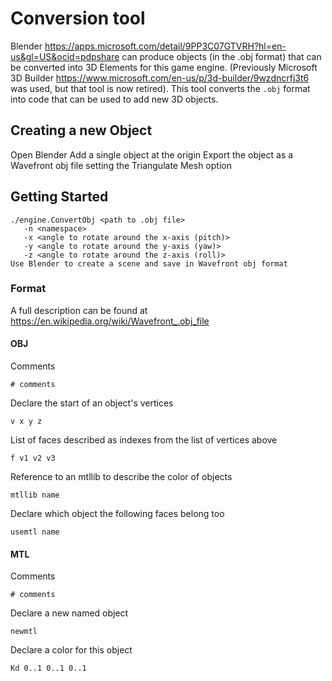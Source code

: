 # Conversion tool

Blender https://apps.microsoft.com/detail/9PP3C07GTVRH?hl=en-us&gl=US&ocid=pdpshare can produce objects (in the .obj format) that can be converted into 3D Elements for this game engine.  (Previously Microsoft 3D Builder https://www.microsoft.com/en-us/p/3d-builder/9wzdncrfj3t6 was used, but that tool is now retired).  This tool converts the `.obj` format into code that can be used to add new 3D objects.

## Creating a new Object

Open Blender
Add a single object at the origin
Export the object as a Wavefront obj file setting the Triangulate Mesh option

## Getting Started

```
./engine.ConvertObj <path to .obj file>
   -n <namespace>
   -x <angle to rotate around the x-axis (pitch)>
   -y <angle to rotate around the y-axis (yaw)>
   -z <angle to rotate around the z-axis (roll)>
Use Blender to create a scene and save in Wavefront obj format
```

### Format

A full description can be found at https://en.wikipedia.org/wiki/Wavefront_.obj_file

#### OBJ

Comments
```
# comments
```

Declare the start of an object's vertices
```
v x y z
```

List of faces described as indexes from the list of vertices above
```
f v1 v2 v3
```

Reference to an mtllib to describe the color of objects
```
mtllib name
```

Declare which object the following faces belong too
```
usemtl name
```

#### MTL

Comments
```
# comments
```

Declare a new named object
```
newmtl
```

Declare a color for this object
```
Kd 0..1 0..1 0..1
```